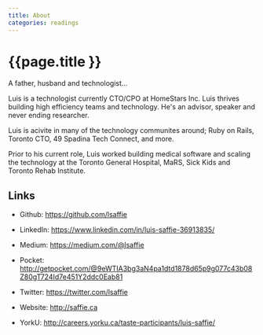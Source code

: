 ```yaml
---
title: About
categories: readings
---
```


# {{page.title }}

A father, husband and technologist...

Luis is a technologist currently CTO/CPO at HomeStars Inc. Luis thrives building high efficiency teams and technology. He's an advisor, speaker and never ending researcher. 

Luis is acivite in many of the technology communites around; Ruby on Rails, Toronto CTO, 49 Spadina Tech Connect, and more.

Prior to his current role, Luis worked building medical software and scaling the technology at the Toronto General Hospital, MaRS, Sick Kids and Toronto Rehab Institute.

## Links

* Github: <https://github.com/lsaffie>

* LinkedIn: <https://www.linkedin.com/in/luis-saffie-36913835/>

* Medium: <https://medium.com/@lsaffie>

* Pocket: <http://getpocket.com/@9eWTIA3bg3aN4pa1dtd1878d65p9g077c43b08Z80gT724Id7e451Y2ddc0Eab81>

* Twitter: <https://twitter.com/lsaffie>

* Website: <http://saffie.ca>

* YorkU: <http://careers.yorku.ca/taste-participants/luis-saffie/>
